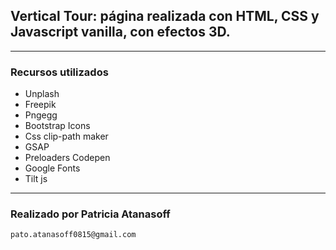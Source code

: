 ## Vertical Tour: página realizada con HTML, CSS y Javascript vanilla, con efectos 3D.
---
### Recursos utilizados

* Unplash
* Freepik
* Pngegg
* Bootstrap Icons
* Css clip-path maker
* GSAP
* Preloaders Codepen
* Google Fonts
* Tilt js
---
### Realizado por Patricia Atanasoff

`pato.atanasoff0815@gmail.com`